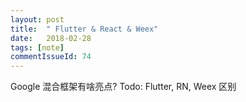 ```yaml
---
layout: post
title:  " Flutter & React & Weex"
date:   2018-02-28
tags: [note]
commentIssueId: 74
---
```


Google 混合框架有啥亮点? Todo: Flutter, RN, Weex 区别
